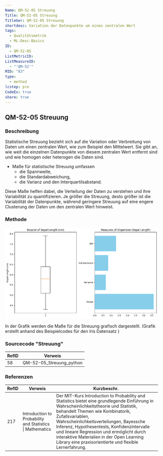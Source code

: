 ```yaml
---
Name: QM-52-05 Streuung
Title: QM-52-05 Streuung
TitleGer: QM-52-05 Streuung
shortdesc: Variation der Datenpunkte um einen zentralen Wert
tags:
  - Qualitätsmetrik
  - ML-Desc-Basics
ID:
  - QM-52-05
ListMetricID: 
ListMeasureID:
  - "'QM-52'"
MID: "83"
type:
  - method
lcstep: pre
CodeEx: true
share: true
---
```

## QM-52-05 Streuung

### Beschreibung

Statistische Streuung bezieht sich auf die Variation oder Verbreitung von Daten um einen zentralen Wert, wie zum Beispiel den Mittelwert. Sie gibt an, wie weit die einzelnen Datenpunkte von diesem zentralen Wert entfernt sind und wie homogen oder heterogen die Daten sind. 

- Maße für statistische Streuung umfassen 
	- die Spannweite, 
	- die Standardabweichung, 
	- die Varianz und den Interquartilsabstand.

Diese Maße helfen dabei, die Verteilung der Daten zu verstehen und ihre Variabilität zu quantifizieren. Je größer die Streuung, desto größer ist die Variabilität der Datenpunkte, während geringere Streuung auf eine engere Clusterung der Daten um den zentralen Wert hinweist.

### Methode


![Grafische Darstellungen für die Streuung](../../../../9999_Images/GrafischeDarstellungenStreuungA.png)

In der Grafik werden die Maße für die Streuung grafisch dargestellt. (Grafik erstellt anhand des Beispielcodes für den Iris Datensatz )


### Sourcecode "Streuung"

| RefID | Verweis                  |
| ----- | ------------------------ |
| 58    | QM-52-05_Streuung_python |



### Referenzen

| RefID | Verweis                                                     | Kurzbeschr.                                                                                                                                                                                                                                                                                                                                                                                                                                 |
| ----- | ----------------------------------------------------------- | ------------------------------------------------------------------------------------------------------------------------------------------------------------------------------------------------------------------------------------------------------------------------------------------------------------------------------------------------------------------------------------------------------------------------------------------- |
| 217   |  Introduction to Probability and Statistics \| Mathematics  | Der MIT-Kurs Introduction to Probability and Statistics bietet eine grundlegende Einführung in Wahrscheinlichkeitstheorie und Statistik, behandelt Themen wie Kombinatorik, Zufallsvariablen, Wahrscheinlichkeitsverteilungen, Bayessche Inferenz, Hypothesentests, Konfidenzintervalle und lineare Regression und ermöglicht durch interaktive Materialien in der Open Learning Library eine praxisorientierte und flexible Lernerfahrung. |


